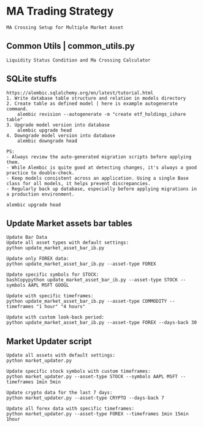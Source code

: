 # MA Trading Strategy

    MA Crossing Setup for Multiple Market Asset

## Common Utils | common_utils.py

    Liquidity Status Condition and Ma Crossing Calculator

## SQLite stuffs

    https://alembic.sqlalchemy.org/en/latest/tutorial.html
    1. Write database table structure and relation in models directory
    2. Create table as defined model | here is example autogenerate command.
        alembic revision --autogenerate -m "create etf_holdings_ishare table"
    3. Upgrade model version into database
        alembic upgrade head
    4. Downgrade model version into database
        alembic downgrade head

    PS: 
    - Always review the auto-generated migration scripts before applying them. 
    - While Alembic is quite good at detecting changes, it's always a good practice to double-check.
    - Keep models consistent across an application. Using a single Base class for all models, it helps prevent discrepancies.
    - Regularly back up database, especially before applying migrations in a production environment.

    alembic upgrade head

## Update Market assets bar tables

    Update Bar Data
    Update all asset types with default settings:
    python update_market_asset_bar_ib.py

    Update only FOREX data:
    python update_market_asset_bar_ib.py --asset-type FOREX

    Update specific symbols for STOCK:
    bashCopypython update_market_asset_bar_ib.py --asset-type STOCK --symbols AAPL MSFT GOOGL

    Update with specific timeframes:
    python update_market_asset_bar_ib.py --asset-type COMMODITY --timeframes "1 hour" "4 hours"
    
    Update with custom look-back period:
    python update_market_asset_bar_ib.py --asset-type FOREX --days-back 30

## Market Updater script

    Update all assets with default settings:
    python market_updater.py

    Update specific stock symbols with custom timeframes:
    python market_updater.py --asset-type STOCK --symbols AAPL MSFT --timeframes 1min 5min

    Update crypto data for the last 7 days:
    python market_updater.py --asset-type CRYPTO --days-back 7

    Update all forex data with specific timeframes:
    python market_updater.py --asset-type FOREX --timeframes 1min 15min 1hour

    